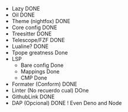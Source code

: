 
- Lazy DONE
- Oil DONE
- Theme (nightfox) DONE
- Core config DONE
- Treesitter DONE
- Telescope/FZF DONE
- Lualine? DONE
- Tpope greatness Done
- LSP
    - Bare config Done
    - Mappings Done
    - CMP Done
- Formater (Conform) DONE
- Linter (No recuerdo cual) DOne
- GithubLink DONE
- DAP (Opcional) DONE ! Even Deno and Node
